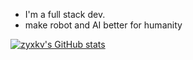 * I'm a full stack dev.
* make robot and AI better for humanity

[![zyxkv's GitHub stats](https://github-readme-stats.vercel.app/api?username=zyxkv&show_icons=true&theme=tokyonight)](https://github.com/anuraghazra/github-readme-stats)


